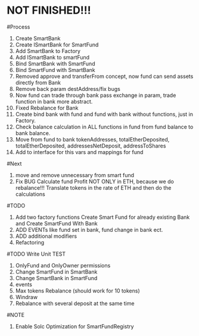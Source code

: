 # NOT FINISHED!!!

#Process

1) Create SmartBank
2) Create ISmartBank for SmartFund
3) Add SmartBank to Factory
4) Add ISmartBank to smartFund
5) Bind SmartBank with SmartFund
6) Bind SmartFund with SmartBank
7) Removed approve and transferFrom concept, now fund can send assets directly from Bank
8) Remove back param destAddress/fix bugs
9) Now fund can trade through bank pass exchange in param, trade function in bank more abstract.
10) Fixed Rebalance for Bank
11) Create bind bank with fund and fund with bank without functions, just in Factory.
12) Check balance calculation in ALL functions in fund from fund balance to bank balance.
13) Move from fund to bank tokenAddresses, totalEtherDeposited, totalEtherDeposited, addressesNetDeposit, addressToShares
14) Add to interface for this vars and mappings for fund

#Next
1) move and remove unnecessary from smart fund
4) Fix BUG Calculate fund Profit NOT ONLY in ETH, because we do rebalance!!! Translate tokens in the rate of ETH and then do the calculations


#TODO
1) Add two factory functions Create Smart Fund for already existing Bank and Create SmartFund With Bank
2) ADD EVENTs like fund set in bank, fund change in bank ect.
3) ADD additional modifiers
4) Refactoring


#TODO Write Unit TEST
1) OnlyFund and OnlyOwner permissions
2) Change SmartFund in SmartBank
3) Change SmartBank in SmartFund
4) events
5) Max tokens Rebalance (should work for 10 tokens)
6) Windraw
7) Rebalance with several deposit at the same time

#NOTE
1) Enable Solc Optimization for SmartFundRegistry
